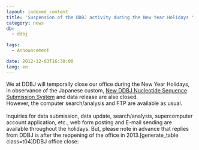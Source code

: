 ```yaml
---
layout: indexed_content
title: 'Suspension of the DDBJ activity during the New Year Holidays '
category: news
db:
  - ddbj

tags:
  - Announcement

date: 2012-12-03T16:30:00
lang: en
---
```


We at DDBJ will temporally close our office during the New Year Holidays, in observance of the Japanese custom, <a href="/ddbj/web-submission-e.html">New DDBJ Nucleotide Sequence Submission System</a> and data release are also closed.<br>However, the computer search/analysis and FTP are available as usual.<br><br>Inquiries for data submission, data update, search/analysis, supercomputer account application, etc., web form posting and E-mail sending are available throughout the holidays. But, please note in advance that replies from DDBJ is after the reopening of the office in 2013.[generate_table class=t04]DDBJ office close:
